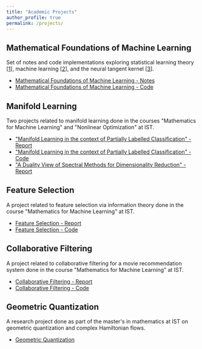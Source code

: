 ```yaml
---
title: "Academic Projects"
author_profile: true
permalink: /projects/
---
```


## Mathematical Foundations of Machine Learning
Set of notes and code implementations exploring statistical learning theory [[1](https://www.cs.huji.ac.il/~shais/UnderstandingMachineLearning/)], machine learning [[2](https://www.microsoft.com/en-us/research/uploads/prod/2006/01/Bishop-Pattern-Recognition-and-Machine-Learning-2006.pdf)], and the neural tangent kernel [[3](https://arxiv.org/abs/1806.07572)].

- [Mathematical Foundations of Machine Learning - Notes](https://tabdc.github.io/files/mfml.pdf)
- [Mathematical Foundations of Machine Learning - Code](https://github.com/tabdc/mfml/tree/main/source%20code)

## Manifold Learning
Two projects related to manifold learning done in the courses "Mathematics for Machine Learning" and "Nonlinear Optimization" at IST.
- ["Manifold Learning in the context of Partially Labelled Classification" - Report](https://tabdc.github.io/files/ml1.pdf)
- ["Manifold Learning in the context of Partially Labelled Classification" - Code](https://github.com/tabdc/manifoldlearning/tree/main/Source%20Code)
- ["A Duality View of Spectral Methods for Dimensionality Reduction" - Report](https://tabdc.github.io/files/ml2.pdf)

## Feature Selection
A project related to feature selection via information theory done in the course "Mathematics for Machine Learning" at IST.
- [Feature Selection - Report](https://tabdc.github.io/files/fs.pdf)
- [Feature Selection - Code](https://github.com/tabdc/featureselection/tree/main/Source%20Code)

## Collaborative Filtering
A project related to collaborative filtering for a movie recommendation system done in the course "Mathematics for Machine Learning" at IST.
- [Collaborative Filtering - Report](https://tabdc.github.io/files/cf.pdf)
- [Collaborative Filtering - Code](https://github.com/tabdc/collaborativefiltering/tree/main/Source%20Code)

## Geometric Quantization
A research project done as part of the master's in mathematics at IST on geometric quantization and complex Hamiltonian flows.
- [Geometric Quantization](https://tabdc.github.io/files/gq.pdf)
